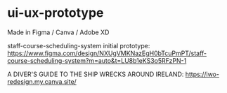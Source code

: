 # ui-ux-prototype
Made in Figma / Canva / Adobe XD

staff-course-scheduling-system initial prototype: https://www.figma.com/design/NXUgVMKNazEgH0bTcuPmPT/staff-course-scheduling-system?m=auto&t=LU8b1eKS3o5RFzPN-1

A DIVER'S GUIDE TO THE SHIP WRECKS AROUND IRELAND: https://iwo-redesign.my.canva.site/
